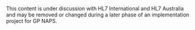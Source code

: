 <p class="stu-note">This content is under discussion with HL7 International and HL7 Australia and may be removed or changed during a later phase of an implementation project for GP NAPS.</p>